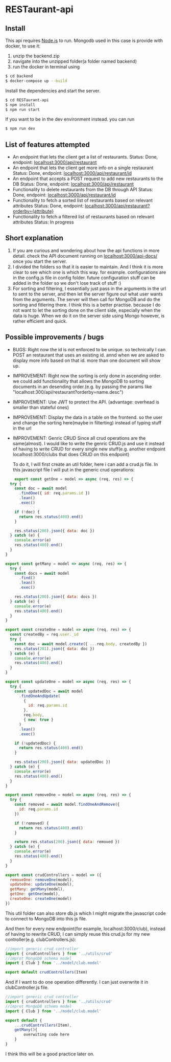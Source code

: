 # RESTaurant-api
## Install
This api requires [Node.js](https://nodejs.org/) to run.
Mongodb used in this case is provide with docker, to use it: 
1. unzip the backend.zip
2. navigate into the unzipped folder(a folder named backend)
2. run the docker in terminal using 
```sh
$ cd backend
$ docker-compose up --build
```


Install the dependencies and start the server.
```sh
$ cd RESTaurant-api
$ npm install
$ npm run start
```
If you want to be in the dev environment instead. you can run
```sh
$ npm run dev
```

## List of features attempted
- An endpoint that lets the client get a list of restaurants. 
    Status: Done, endpoint: [localhost:3000/api/restaurant](localhost:3000/api/restaurant)
- An endpoint that lets the client get more info on a single restaurant
    Status: Done, endpoint: [localhost:3000/api/restaurant/id](localhost:3000/api/restaurant/1)
- An endpoint that accepts a POST request to add new restaurants to the DB
    Status: Done, endpoint: [localhost:3000/api/restaurant](localhost:3000/api/restaurant)
- Functionality to delete restaurants from the DB through API
    Status: Done, endpoint: [localhost:3000/api/restaurant/id](localhost:3000/api/restaurant/id)
- Functionality to fetch a sorted list of restaurants based on relevant attributes
    Status: Done, endpoint: [localhost:3000/api/restaurant?orderby={attribute}](localhost:3000/api/restaurant?orderby={attribute})
- Functionality to fetch a filtered list of restaurants based on relevant attributes
    Status: In progress

## Short explanation
1. If you are curious and wondering about how the api functions in more detail. check the API document running on [localhost:3000/api-docs/](http://localhost:3000/api-docs/) once you start the server.
2. I divided the folders so that it is easier to maintain. And I think it is more clear to see which one is which this way. for example. configurations are in the config.js file in config folder. future configuration stuff can be added in the folder so we don't lose track of stuff :)
3. For sorting and filtering, I essentially just pass in the arguments in the url to sent to the server, and then let the server figure out what user wants from the arguments. The server will then call for MongoDB and do the sorting and fitlering there. I think this is a better practise. because I do not want to let the sorting done on the client side, especially when the data is huge. When we do it on the server side using Mongo however, is rather efficient and quick. 
## Possible improvements / bugs
- BUGS: Right now the id is not enforced to be unique. so technically I can POST an restaurant that uses an existing id. annd when we are asked to display more info based on that id. more than one document will show up.
- IMPROVEMENT: Right now the sorting is only done in ascending order. we could add functionality that allows the MongoDB to sorting documents in an desending order.(e.g. by passing the params like "localhost:300/api/restaurant?orderby=name.desc") 
- IMPROVEMENT: Use JWT to protect the API. (advantage: overhead is smaller than stateful ones)
- IMPROVEMENT: Display the data in a table on the frontend. so the user and change the sorting here(maybe in filterting) instead of typing stuff in the url
- IMPROVEMENT: Genric CRUD 
    Since all crud operations are the same(almost). I would like to write the genric CRUD.js and use it instead of having to write CRUD for every single new stuff(e.g. another endpoint localhost:3000/clubs that does CRUD on this endpoint)

    To do it, I will first create an util folder, here i can add a crud.js file. In this javascript file I will put in the generic crud operations:
```js
    export const getOne = model => async (req, res) => {
  try {
    const doc = await model
      .findOne({ id: req.params.id })
      .lean()
      .exec()

    if (!doc) {
      return res.status(400).end()
    }

    res.status(200).json({ data: doc })
  } catch (e) {
    console.error(e)
    res.status(400).end()
  }
}

export const getMany = model => async (req, res) => {
  try {
    const docs = await model
      .find()
      .lean()
      .exec()

    res.status(200).json({ data: docs })
  } catch (e) {
    console.error(e)
    res.status(400).end()
  }
}

export const createOne = model => async (req, res) => {
  const createdBy = req.user._id
  try {
    const doc = await model.create({ ...req.body, createdBy })
    res.status(201).json({ data: doc })
  } catch (e) {
    console.error(e)
    res.status(400).end()
  }
}

export const updateOne = model => async (req, res) => {
  try {
    const updatedDoc = await model
      .findOneAndUpdate(
        {
          id: req.params.id
        },
        req.body,
        { new: true }
      )
      .lean()
      .exec()

    if (!updatedDoc) {
      return res.status(400).end()
    }

    res.status(200).json({ data: updatedDoc })
  } catch (e) {
    console.error(e)
    res.status(400).end()
  }
}

export const removeOne = model => async (req, res) => {
  try {
    const removed = await model.findOneAndRemove({
      id: req.params.id
    })

    if (!removed) {
      return res.status(400).end()
    }

    return res.status(200).json({ data: removed })
  } catch (e) {
    console.error(e)
    res.status(400).end()
  }
}

export const crudControllers = model => ({
  removeOne: removeOne(model),
  updateOne: updateOne(model),
  getMany: getMany(model),
  getOne: getOne(model),
  createOne: createOne(model)
})
```

   This util folder can also store db.js which I might migrate the javascript code to connect to MongoDB into this js file.
   
   And then for every new endpoint(for example, localhost:3000/club), instead of having to rewrite CRUD, I can simply reuse this crud.js for my new controller(e.g. clubControllers.js):

```js
//import generic crud controller
import { crudControllers } from '../utils/crud'
//improt MongoDB schema model
import { Club } from '../model/club.model' 

export default crudControllers(Item)
```   

  And if I want to do one operation differently. I can just overwrite it in clubController.js file. 
  
```js
//import generic crud controller
import { crudControllers } from '../utils/crud'
//improt MongoDB schema model
import { Club } from '../model/club.model' 

export default {
    ...crudControllers(Item),
    getMany(){
        overwiting code here
    }
}
```

I think this will be a good practice later on. 
